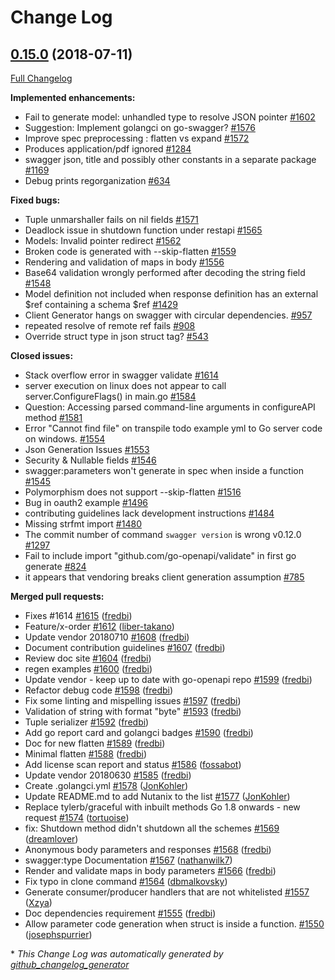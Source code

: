 # Change Log

## [0.15.0](https://github.com/michalq/go-swagger/tree/0.15.0) (2018-07-11)
[Full Changelog](https://github.com/michalq/go-swagger/compare/0.14.0...0.15.0)

**Implemented enhancements:**

- Fail to generate model: unhandled type to resolve JSON pointer [\#1602](https://github.com/michalq/go-swagger/issues/1602)
- Suggestion: Implement golangci on go-swagger? [\#1576](https://github.com/michalq/go-swagger/issues/1576)
- Improve spec preprocessing : flatten vs expand [\#1572](https://github.com/michalq/go-swagger/issues/1572)
- Produces application/pdf ignored [\#1284](https://github.com/michalq/go-swagger/issues/1284)
- swagger json, title and possibly other constants in a separate package [\#1169](https://github.com/michalq/go-swagger/issues/1169)
- Debug prints regorganization [\#634](https://github.com/michalq/go-swagger/issues/634)

**Fixed bugs:**

- Tuple unmarshaller fails on nil fields [\#1571](https://github.com/michalq/go-swagger/issues/1571)
- Deadlock issue in shutdown function under restapi [\#1565](https://github.com/michalq/go-swagger/issues/1565)
- Models: Invalid pointer redirect [\#1562](https://github.com/michalq/go-swagger/issues/1562)
- Broken code is generated with --skip-flatten [\#1559](https://github.com/michalq/go-swagger/issues/1559)
- Rendering and validation of maps in body [\#1556](https://github.com/michalq/go-swagger/issues/1556)
- Base64 validation wrongly performed after decoding the string field [\#1548](https://github.com/michalq/go-swagger/issues/1548)
- Model definition not included when response definition has an external $ref containing a schema $ref [\#1429](https://github.com/michalq/go-swagger/issues/1429)
- Client Generator hangs on swagger with circular dependencies. [\#957](https://github.com/michalq/go-swagger/issues/957)
- repeated resolve of remote ref fails [\#908](https://github.com/michalq/go-swagger/issues/908)
- Override struct type in json struct tag? [\#543](https://github.com/michalq/go-swagger/issues/543)

**Closed issues:**

- Stack overflow error in swagger validate [\#1614](https://github.com/michalq/go-swagger/issues/1614)
- server execution on linux does not appear to call server.ConfigureFlags\(\) in main.go [\#1584](https://github.com/michalq/go-swagger/issues/1584)
- Question: Accessing parsed command-line arguments in configureAPI method [\#1581](https://github.com/michalq/go-swagger/issues/1581)
- Error "Cannot find file" on transpile todo example yml to Go server code on windows. [\#1554](https://github.com/michalq/go-swagger/issues/1554)
- Json Generation Issues [\#1553](https://github.com/michalq/go-swagger/issues/1553)
- Security & Nullable fields [\#1546](https://github.com/michalq/go-swagger/issues/1546)
- swagger:parameters won't generate in spec when inside a function [\#1545](https://github.com/michalq/go-swagger/issues/1545)
- Polymorphism does not support --skip-flatten [\#1516](https://github.com/michalq/go-swagger/issues/1516)
- Bug in oauth2 example [\#1496](https://github.com/michalq/go-swagger/issues/1496)
- contributing guidelines lack development instructions [\#1484](https://github.com/michalq/go-swagger/issues/1484)
- Missing strfmt import [\#1480](https://github.com/michalq/go-swagger/issues/1480)
- The commit number of command `swagger version` is wrong v0.12.0 [\#1297](https://github.com/michalq/go-swagger/issues/1297)
- Fail to include import "github.com/go-openapi/validate" in first go generate [\#824](https://github.com/michalq/go-swagger/issues/824)
- it appears that vendoring breaks client generation assumption [\#785](https://github.com/michalq/go-swagger/issues/785)

**Merged pull requests:**

- Fixes \#1614 [\#1615](https://github.com/michalq/go-swagger/pull/1615) ([fredbi](https://github.com/fredbi))
- Feature/x-order [\#1612](https://github.com/michalq/go-swagger/pull/1612) ([liber-takano](https://github.com/liber-takano))
- Update vendor 20180710 [\#1608](https://github.com/michalq/go-swagger/pull/1608) ([fredbi](https://github.com/fredbi))
- Document contribution guidelines [\#1607](https://github.com/michalq/go-swagger/pull/1607) ([fredbi](https://github.com/fredbi))
- Review doc site [\#1604](https://github.com/michalq/go-swagger/pull/1604) ([fredbi](https://github.com/fredbi))
- regen examples [\#1600](https://github.com/michalq/go-swagger/pull/1600) ([fredbi](https://github.com/fredbi))
- Update vendor - keep up to date with go-openapi repo [\#1599](https://github.com/michalq/go-swagger/pull/1599) ([fredbi](https://github.com/fredbi))
- Refactor debug code [\#1598](https://github.com/michalq/go-swagger/pull/1598) ([fredbi](https://github.com/fredbi))
- Fix some linting and mispelling issues [\#1597](https://github.com/michalq/go-swagger/pull/1597) ([fredbi](https://github.com/fredbi))
- Validation of string with format "byte" [\#1593](https://github.com/michalq/go-swagger/pull/1593) ([fredbi](https://github.com/fredbi))
- Tuple serializer [\#1592](https://github.com/michalq/go-swagger/pull/1592) ([fredbi](https://github.com/fredbi))
- Add go report card and golangci badges [\#1590](https://github.com/michalq/go-swagger/pull/1590) ([fredbi](https://github.com/fredbi))
- Doc for new flatten [\#1589](https://github.com/michalq/go-swagger/pull/1589) ([fredbi](https://github.com/fredbi))
- Minimal flatten [\#1588](https://github.com/michalq/go-swagger/pull/1588) ([fredbi](https://github.com/fredbi))
- Add license scan report and status [\#1586](https://github.com/michalq/go-swagger/pull/1586) ([fossabot](https://github.com/fossabot))
- Update vendor 20180630 [\#1585](https://github.com/michalq/go-swagger/pull/1585) ([fredbi](https://github.com/fredbi))
- Create .golangci.yml [\#1578](https://github.com/michalq/go-swagger/pull/1578) ([JonKohler](https://github.com/JonKohler))
- Update README.md to add Nutanix to the list [\#1577](https://github.com/michalq/go-swagger/pull/1577) ([JonKohler](https://github.com/JonKohler))
- Replace tylerb/graceful with inbuilt methods Go 1.8 onwards - new request [\#1574](https://github.com/michalq/go-swagger/pull/1574) ([tortuoise](https://github.com/tortuoise))
- fix: Shutdown method didn't shutdown all the schemes [\#1569](https://github.com/michalq/go-swagger/pull/1569) ([dreamlover](https://github.com/dreamlover))
- Anonymous body parameters and responses [\#1568](https://github.com/michalq/go-swagger/pull/1568) ([fredbi](https://github.com/fredbi))
- swagger:type Documentation [\#1567](https://github.com/michalq/go-swagger/pull/1567) ([nathanwilk7](https://github.com/nathanwilk7))
- Render and validate maps in body parameters [\#1566](https://github.com/michalq/go-swagger/pull/1566) ([fredbi](https://github.com/fredbi))
- Fix typo in clone command [\#1564](https://github.com/michalq/go-swagger/pull/1564) ([dbmalkovsky](https://github.com/dbmalkovsky))
- Generate consumer/producer handlers that are not whitelisted [\#1557](https://github.com/michalq/go-swagger/pull/1557) ([Xzya](https://github.com/Xzya))
- Doc dependencies requirement [\#1555](https://github.com/michalq/go-swagger/pull/1555) ([fredbi](https://github.com/fredbi))
- Allow parameter code generation when struct is inside a function. [\#1550](https://github.com/michalq/go-swagger/pull/1550) ([josephspurrier](https://github.com/josephspurrier))

\* *This Change Log was automatically generated by [github_changelog_generator](https://github.com/skywinder/Github-Changelog-Generator)*
